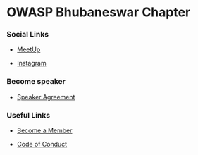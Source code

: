 <!--### Chapter Information
* Chapter Region -->



# OWASP Bhubaneswar Chapter

### Social Links
 
* [MeetUp](https://www.meetup.com/OWASP-Bhubaneswar-Chapter/)

* [Instagram](https://www.instagram.com/owasp_bhubaneswar/)
 

### Become speaker

* [Speaker Agreement](https://www.owasp.org/index.php/Speaker_Agreement)

### Useful Links
* [Become a Member](https://www.owasp.org/index.php/Membership)

* [Code of Conduct](https://www.owasp.org/index.php/Governance/Conference_Policies)
